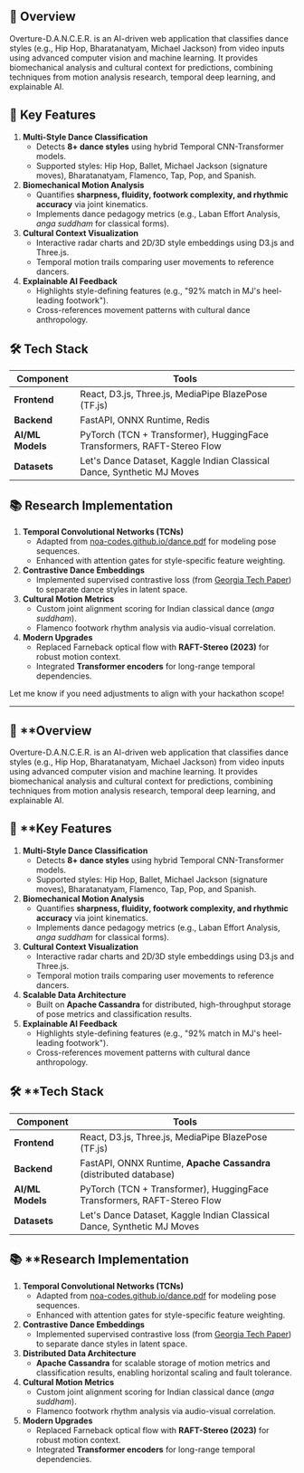 ## 📜 **Overview**

Overture-D.A.N.C.E.R. is an AI-driven web application that classifies dance styles (e.g., Hip Hop, Bharatanatyam, Michael Jackson) from video inputs using advanced computer vision and machine learning. It provides biomechanical analysis and cultural context for predictions, combining techniques from motion analysis research, temporal deep learning, and explainable AI.

## 🎯 **Key Features**

1. **Multi-Style Dance Classification**
    - Detects **8+ dance styles** using hybrid Temporal CNN-Transformer models.
    - Supported styles: Hip Hop, Ballet, Michael Jackson (signature moves), Bharatanatyam, Flamenco, Tap, Pop, and Spanish.
1. **Biomechanical Motion Analysis**
    - Quantifies **sharpness, fluidity, footwork complexity, and rhythmic accuracy** via joint kinematics.
    - Implements dance pedagogy metrics (e.g., Laban Effort Analysis, *anga suddham* for classical forms).
1. **Cultural Context Visualization**
    - Interactive radar charts and 2D/3D style embeddings using D3.js and Three.js.
    - Temporal motion trails comparing user movements to reference dancers.
1. **Explainable AI Feedback**
    - Highlights style-defining features (e.g., "92% match in MJ's heel-leading footwork").
    - Cross-references movement patterns with cultural dance anthropology.

## 🛠️ **Tech Stack**

| **Component**    | **Tools**                                                               |
| ---------------- | ----------------------------------------------------------------------- |
| **Frontend**     | React, D3.js, Three.js, MediaPipe BlazePose (TF.js)                     |
| **Backend**      | FastAPI, ONNX Runtime, Redis                                            |
| **AI/ML Models** | PyTorch (TCN + Transformer), HuggingFace Transformers, RAFT-Stereo Flow |
| **Datasets**     | Let's Dance Dataset, Kaggle Indian Classical Dance, Synthetic MJ Moves  |

## 📚 **Research Implementation**

1. **Temporal Convolutional Networks (TCNs)**
    - Adapted from [noa-codes.github.io/dance.pdf](https://noa-codes.github.io/dance.pdf) for modeling pose sequences.
    - Enhanced with attention gates for style-specific feature weighting.
1. **Contrastive Dance Embeddings**
    - Implemented supervised contrastive loss (from [Georgia Tech Paper](https://sites.cc.gatech.edu/cpl/projects/dance/paper.pdf)) to separate dance styles in latent space.
1. **Cultural Motion Metrics**
    - Custom joint alignment scoring for Indian classical dance (*anga suddham*).
    - Flamenco footwork rhythm analysis via audio-visual correlation.
1. **Modern Upgrades**
    - Replaced Farneback optical flow with **RAFT-Stereo (2023)** for robust motion context.
    - Integrated **Transformer encoders** for long-range temporal dependencies.

Let me know if you need adjustments to align with your hackathon scope!

---

## 📜 **Overview

Overture-D.A.N.C.E.R. is an AI-driven web application that classifies dance styles (e.g., Hip Hop, Bharatanatyam, Michael Jackson) from video inputs using advanced computer vision and machine learning. It provides biomechanical analysis and cultural context for predictions, combining techniques from motion analysis research, temporal deep learning, and explainable AI.

## 🎯 **Key Features

1. **Multi-Style Dance Classification**
    - Detects **8+ dance styles** using hybrid Temporal CNN-Transformer models.
    - Supported styles: Hip Hop, Ballet, Michael Jackson (signature moves), Bharatanatyam, Flamenco, Tap, Pop, and Spanish.
1. **Biomechanical Motion Analysis**
    - Quantifies **sharpness, fluidity, footwork complexity, and rhythmic accuracy** via joint kinematics.
    - Implements dance pedagogy metrics (e.g., Laban Effort Analysis, *anga suddham* for classical forms).
1. **Cultural Context Visualization**
    - Interactive radar charts and 2D/3D style embeddings using D3.js and Three.js.
    - Temporal motion trails comparing user movements to reference dancers.
1. **Scalable Data Architecture**
    - Built on **Apache Cassandra** for distributed, high-throughput storage of pose metrics and classification results.
1. **Explainable AI Feedback**
    - Highlights style-defining features (e.g., "92% match in MJ's heel-leading footwork").
    - Cross-references movement patterns with cultural dance anthropology.

## 🛠️ **Tech Stack

| **Component**    | **Tools**                                                               |
| ---------------- | ----------------------------------------------------------------------- |
| **Frontend**     | React, D3.js, Three.js, MediaPipe BlazePose (TF.js)                     |
| **Backend**      | FastAPI, ONNX Runtime, **Apache Cassandra** (distributed database)      |
| **AI/ML Models** | PyTorch (TCN + Transformer), HuggingFace Transformers, RAFT-Stereo Flow |
| **Datasets**     | Let's Dance Dataset, Kaggle Indian Classical Dance, Synthetic MJ Moves  |

## 📚 **Research Implementation

1. **Temporal Convolutional Networks (TCNs)**
    - Adapted from [noa-codes.github.io/dance.pdf](https://noa-codes.github.io/dance.pdf) for modeling pose sequences.
    - Enhanced with attention gates for style-specific feature weighting.
1. **Contrastive Dance Embeddings**
    - Implemented supervised contrastive loss (from [Georgia Tech Paper](https://sites.cc.gatech.edu/cpl/projects/dance/paper.pdf)) to separate dance styles in latent space.
1. **Distributed Data Architecture**
    - **Apache Cassandra** for scalable storage of motion metrics and classification results, enabling horizontal scaling and fault tolerance.
1. **Cultural Motion Metrics**
    - Custom joint alignment scoring for Indian classical dance (*anga suddham*).
    - Flamenco footwork rhythm analysis via audio-visual correlation.
1. **Modern Upgrades**
    - Replaced Farneback optical flow with **RAFT-Stereo (2023)** for robust motion context.
    - Integrated **Transformer encoders** for long-range temporal dependencies.

